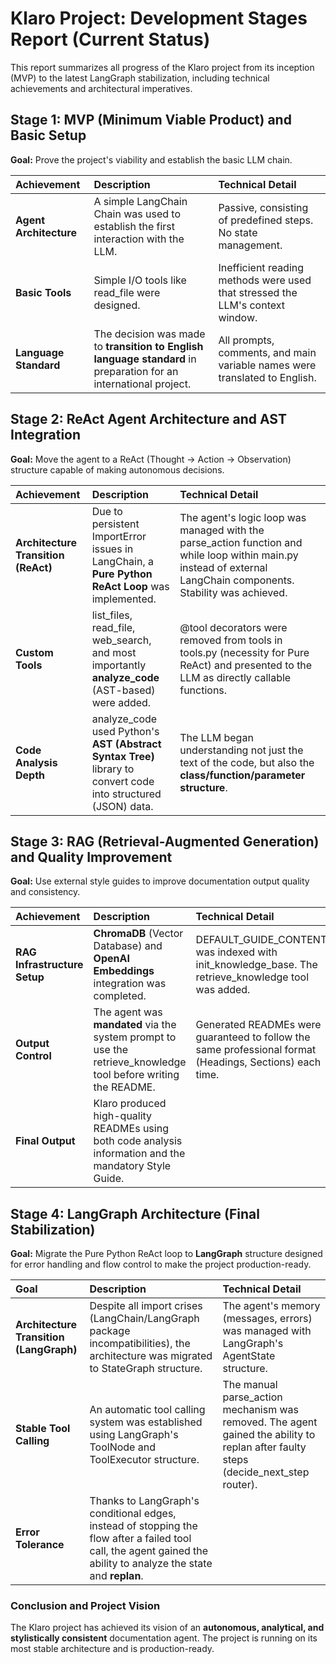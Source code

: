 # **Klaro Project: Development Stages Report (Current Status)**

This report summarizes all progress of the Klaro project from its inception (MVP) to the latest LangGraph stabilization, including technical achievements and architectural imperatives.

## **Stage 1: MVP (Minimum Viable Product) and Basic Setup**

**Goal:** Prove the project's viability and establish the basic LLM chain.

| Achievement | Description | Technical Detail |
| :---- | :---- | :---- |
| **Agent Architecture** | A simple LangChain Chain was used to establish the first interaction with the LLM. | Passive, consisting of predefined steps. No state management. |
| **Basic Tools** | Simple I/O tools like read_file were designed. | Inefficient reading methods were used that stressed the LLM's context window. |
| **Language Standard** | The decision was made to **transition to English language standard** in preparation for an international project. | All prompts, comments, and main variable names were translated to English. |

## **Stage 2: ReAct Agent Architecture and AST Integration**

**Goal:** Move the agent to a ReAct (Thought → Action → Observation) structure capable of making autonomous decisions.

| Achievement | Description | Technical Detail |
| :---- | :---- | :---- |
| **Architecture Transition (ReAct)** | Due to persistent ImportError issues in LangChain, a **Pure Python ReAct Loop** was implemented. | The agent's logic loop was managed with the parse_action function and while loop within main.py instead of external LangChain components. Stability was achieved. |
| **Custom Tools** | list_files, read_file, web_search, and most importantly **analyze_code** (AST-based) were added. | @tool decorators were removed from tools in tools.py (necessity for Pure ReAct) and presented to the LLM as directly callable functions. |
| **Code Analysis Depth** | analyze_code used Python's **AST (Abstract Syntax Tree)** library to convert code into structured (JSON) data. | The LLM began understanding not just the text of the code, but also the **class/function/parameter structure**. |

## **Stage 3: RAG (Retrieval-Augmented Generation) and Quality Improvement**

**Goal:** Use external style guides to improve documentation output quality and consistency.

| Achievement | Description | Technical Detail |
| :---- | :---- | :---- |
| **RAG Infrastructure Setup** | **ChromaDB** (Vector Database) and **OpenAI Embeddings** integration was completed. | DEFAULT_GUIDE_CONTENT was indexed with init_knowledge_base. The retrieve_knowledge tool was added. |
| **Output Control** | The agent was **mandated** via the system prompt to use the retrieve_knowledge tool before writing the README. | Generated READMEs were guaranteed to follow the same professional format (Headings, Sections) each time. |
| **Final Output** | Klaro produced high-quality READMEs using both code analysis information and the mandatory Style Guide. |  |

## **Stage 4: LangGraph Architecture (Final Stabilization)**

**Goal:** Migrate the Pure Python ReAct loop to **LangGraph** structure designed for error handling and flow control to make the project production-ready.

| Goal | Description | Technical Detail |
| :---- | :---- | :---- |
| **Architecture Transition (LangGraph)** | Despite all import crises (LangChain/LangGraph package incompatibilities), the architecture was migrated to StateGraph structure. | The agent's memory (messages, errors) was managed with LangGraph's AgentState structure. |
| **Stable Tool Calling** | An automatic tool calling system was established using LangGraph's ToolNode and ToolExecutor structure. | The manual parse_action mechanism was removed. The agent gained the ability to replan after faulty steps (decide_next_step router). |
| **Error Tolerance** | Thanks to LangGraph's conditional edges, instead of stopping the flow after a failed tool call, the agent gained the ability to analyze the state and **replan**. |  |

### **Conclusion and Project Vision**

The Klaro project has achieved its vision of an **autonomous, analytical, and stylistically consistent** documentation agent. The project is running on its most stable architecture and is production-ready.
